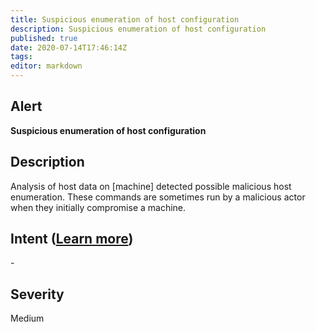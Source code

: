 ```yaml
---
title: Suspicious enumeration of host configuration
description: Suspicious enumeration of host configuration
published: true
date: 2020-07-14T17:46:14Z
tags:
editor: markdown
---
```


## Alert
**Suspicious enumeration of host configuration**

## Description
Analysis of host data on [machine] detected possible malicious host enumeration. These commands are sometimes run by a malicious actor when they initially compromise a machine.

## Intent ([Learn more](/public/security/alerts/intentions.md))
\-

## Severity
Medium




